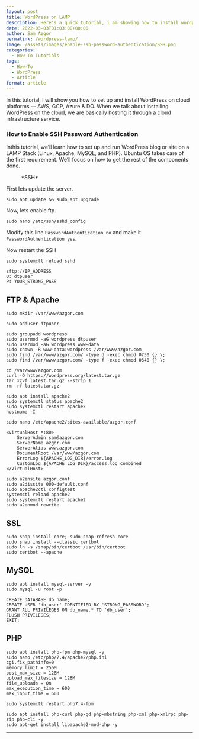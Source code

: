 ```yaml
---
layout: post
title: WordPress on LAMP
description: Here's a quick tutorial, i am showing how to install wordpress on apache server.
date: 2022-03-03T01:03:08+00:00
author: Sam Azgor
permalink: /wordpress-lamp/
image: /assets/images/enable-ssh-password-authentication/SSH.png
categories:
  - How-To Tutorials
tags:
  - How-To
  - WordPress
  - Article
format: article
---
```


In this tutorial, I will show you how to set up and install WordPress on cloud platforms — AWS, GCP, Azure & DO. When we talk about installing WordPress on the cloud, we are basically hosting it through a cloud infrastructure service.

### How to Enable SSH Password Authentication

Inthis tutorial, we’ll learn how to set up and run WordPress blog or site on a LAMP Stack (Linux, Apache, MySQL, and PHP). Ubuntu OS takes care of the first requirement. We’ll focus on how to get the rest of the components done.

<figure>
<amp-img src="/assets/images/enable-ssh-password-authentication/sftp-access.png" alt="SSH Enable" width="600" height="337" layout="responsive">
</amp-img>
<figcaption>*SSH* 
</figcaption>
</figure>

First lets update the server. 

```
sudo apt update && sudo apt upgrade
```

Now, lets enable ftp.

```
sudo nano /etc/ssh/sshd_config
```

Modify this line `PasswordAuthentication no` and make it `PasswordAuthentication yes`.

Now restart the SSH

```
sudo systemctl reload sshd
```


```
sftp://IP_ADDRESS
U: dtpuser
P: YOUR_STRONG_PASS
```

## FTP & Apache
```
sudo mkdir /var/www/azgor.com
```

```
sudo adduser dtpuser
```

```
sudo groupadd wordpress
sudo usermod -aG wordpress dtpuser
sudo usermod -aG wordpress www-data
sudo chown -R www-data:wordpress /var/www/azgor.com
sudo find /var/www/azgor.com/ -type d -exec chmod 0750 {} \;
sudo find /var/www/azgor.com/ -type f -exec chmod 0640 {} \;

cd /var/www/azgor.com
curl -O https://wordpress.org/latest.tar.gz
tar xzvf latest.tar.gz --strip 1
rm -rf latest.tar.gz

sudo apt install apache2
sudo systemctl status apache2
sudo systemctl restart apache2
hostname -I

sudo nano /etc/apache2/sites-available/azgor.conf

<VirtualHost *:80>
    ServerAdmin sam@azgor.com
    ServerName azgor.com
    ServerAlias www.azgor.com
    DocumentRoot /var/www/azgor.com
    ErrorLog ${APACHE_LOG_DIR}/error.log
    CustomLog ${APACHE_LOG_DIR}/access.log combined
</VirtualHost>

sudo a2ensite azgor.conf
sudo a2dissite 000-default.conf
sudo apache2ctl configtest
systemctl reload apache2
sudo systemctl restart apache2
sudo a2enmod rewrite
```

## SSL

```
sudo snap install core; sudo snap refresh core
sudo snap install --classic certbot
sudo ln -s /snap/bin/certbot /usr/bin/certbot
sudo certbot --apache
```

## MySQL
```
sudo apt install mysql-server -y
sudo mysql -u root -p
```

```
CREATE DATABASE db_name;
CREATE USER 'db_user' IDENTIFIED BY 'STRONG_PASSWORD';
GRANT ALL PRIVILEGES ON db_name.* TO 'db_user';
FLUSH PRIVILEGES;
EXIT;
```
## PHP
```
sudo apt install php-fpm php-mysql -y
sudo nano /etc/php/7.4/apache2/php.ini
cgi.fix_pathinfo=0
memory_limit = 256M
post_max_size = 128M
upload_max_filesize = 128M
file_uploads = On
max_execution_time = 600
max_input_time = 600
```

```
sudo systemctl restart php7.4-fpm
```

```
sudo apt install php-curl php-gd php-mbstring php-xml php-xmlrpc php-zip php-cli -y
sudo apt-get install libapache2-mod-php -y
```


<hr>
<footer>

</footer>
